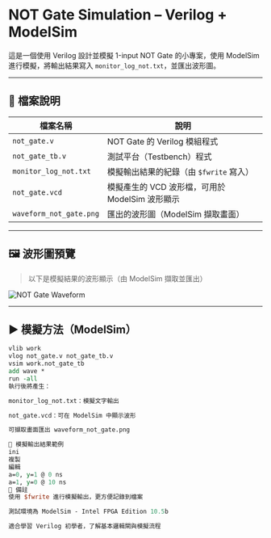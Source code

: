 # NOT Gate Simulation – Verilog + ModelSim

這是一個使用 Verilog 設計並模擬 1-input NOT Gate 的小專案，使用 ModelSim 進行模擬，將輸出結果寫入 `monitor_log_not.txt`，並匯出波形圖。

---

## 📂 檔案說明

| 檔案名稱               | 說明                                          |
|------------------------|-----------------------------------------------|
| `not_gate.v`           | NOT Gate 的 Verilog 模組程式                  |
| `not_gate_tb.v`        | 測試平台（Testbench）程式                     |
| `monitor_log_not.txt`  | 模擬輸出結果的紀錄（由 `$fwrite` 寫入）       |
| `not_gate.vcd`         | 模擬產生的 VCD 波形檔，可用於 ModelSim 波形顯示 |
| `waveform_not_gate.png`| 匯出的波形圖（ModelSim 擷取畫面）             |

---

## 🖼 波形圖預覽

> 以下是模擬結果的波形顯示（由 ModelSim 擷取並匯出）

![NOT Gate Waveform](wave_not_gate.png)

---

## ▶️ 模擬方法（ModelSim）

```tcl
vlib work
vlog not_gate.v not_gate_tb.v
vsim work.not_gate_tb
add wave *
run -all
執行後將產生：

monitor_log_not.txt：模擬文字輸出

not_gate.vcd：可在 ModelSim 中顯示波形

可擷取畫面匯出 waveform_not_gate.png

🧪 模擬輸出結果範例
ini
複製
編輯
a=0, y=1 @ 0 ns
a=1, y=0 @ 10 ns
📌 備註
使用 $fwrite 進行模擬輸出，更方便記錄到檔案

測試環境為 ModelSim - Intel FPGA Edition 10.5b

適合學習 Verilog 初學者，了解基本邏輯閘與模擬流程
